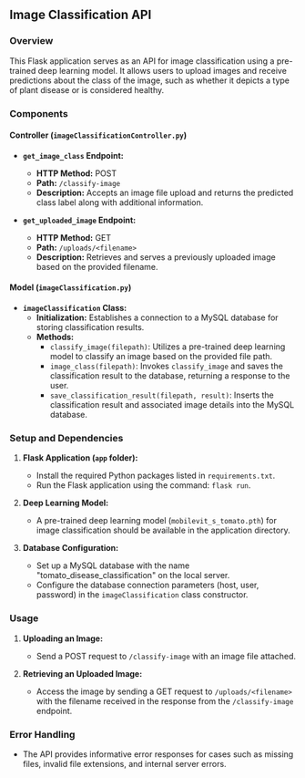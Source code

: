 ## Image Classification API

### Overview

This Flask application serves as an API for image classification using a pre-trained deep learning model. It allows users to upload images and receive predictions about the class of the image, such as whether it depicts a type of plant disease or is considered healthy.

### Components

#### Controller (`imageClassificationController.py`)

- **`get_image_class` Endpoint:**
  - **HTTP Method:** POST
  - **Path:** `/classify-image`
  - **Description:** Accepts an image file upload and returns the predicted class label along with additional information.

- **`get_uploaded_image` Endpoint:**
  - **HTTP Method:** GET
  - **Path:** `/uploads/<filename>`
  - **Description:** Retrieves and serves a previously uploaded image based on the provided filename.

#### Model (`imageClassification.py`)

- **`imageClassification` Class:**
  - **Initialization:** Establishes a connection to a MySQL database for storing classification results.
  - **Methods:**
    - `classify_image(filepath)`: Utilizes a pre-trained deep learning model to classify an image based on the provided file path.
    - `image_class(filepath)`: Invokes `classify_image` and saves the classification result to the database, returning a response to the user.
    - `save_classification_result(filepath, result)`: Inserts the classification result and associated image details into the MySQL database.

### Setup and Dependencies

1. **Flask Application (`app` folder):**
   - Install the required Python packages listed in `requirements.txt`.
   - Run the Flask application using the command: `flask run`.

2. **Deep Learning Model:**
   - A pre-trained deep learning model (`mobilevit_s_tomato.pth`) for image classification should be available in the application directory.

3. **Database Configuration:**
   - Set up a MySQL database with the name "tomato_disease_classification" on the local server.
   - Configure the database connection parameters (host, user, password) in the `imageClassification` class constructor.

### Usage

1. **Uploading an Image:**
   - Send a POST request to `/classify-image` with an image file attached.

2. **Retrieving an Uploaded Image:**
   - Access the image by sending a GET request to `/uploads/<filename>` with the filename received in the response from the `/classify-image` endpoint.

### Error Handling

- The API provides informative error responses for cases such as missing files, invalid file extensions, and internal server errors.
